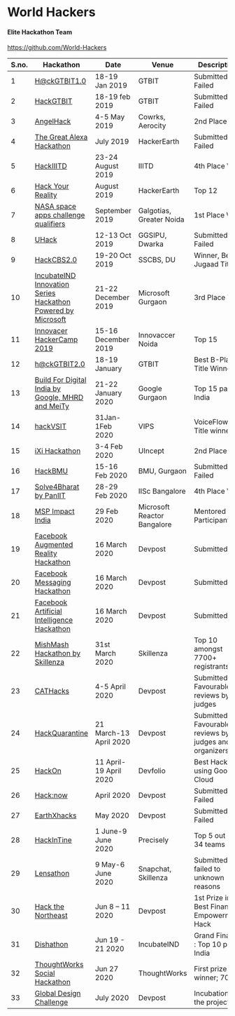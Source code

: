 # World Hackers 

#### Elite Hackathon Team

https://github.com/World-Hackers

| S.no. | Hackathon | Date | Venue | Description |
| - | - | - | - | - |
1| [H@ckGTBIT1.0](https://helloworldofficial.in/) | 18-19 Jan 2019 | GTBIT | Submitted, Failed |
2| [HackGTBIT](http://hackgtbit.iosd.tech/) | 18-19 feb 2019 | GTBIT | Submitted, Failed |
3| [AngelHack](https://angelhack.com/global-hackathon-series/) | 4-5 May 2019 | Cowrks, Aerocity | 2nd Place Win |
4| [The Great Alexa Hackathon](https://content.techgig.com/registrations-open-for-alexa-skills-hackathon-at-code-gladiators-2019/articleshow/68922361.cms) | July 2019 | HackerEarth | Submitted, Failed |
5| [HackIIITD](https://hackiiitd.tech/) | 23-24 August 2019 | IIITD | 4th Place Win |
6| [Hack Your Reality](https://hackyourreality.hackerearth.com/) | August 2019 | HackerEarth | Top 12 |
7| [NASA space apps challenge qualifiers](https://2019.spaceappschallenge.org/locations/new-delhi/) | September 2019 | Galgotias, Greater Noida | 1st Place Win |
8| [UHack](https://infoxpression.in/events/UHACK) | 12-13 Oct 2019 | GGSIPU, Dwarka | Submitted, Failed |
9| [HackCBS2.0](https://hackcbs.tech/) | 19-20 Oct 2019 | SSCBS, DU | Winner, Best Jugaad Title |
10| [IncubateIND Innovation Series Hackathon Powered by Microsoft](https://twitter.com/IncubateIND/status/1208667559144218624) | 21-22 December 2019 | Microsoft Gurgaon | 3rd Place Win |
11| [Innovacer HackerCamp 2019](https://twitter.com/innovaccer/status/1197567144738738176) | 15-16 December 2019 | Innovaccer Noida | Top 15 |
12| [h@ckGTBIT2.0](https://helloworldofficial.in/hack-gtbit-2.0) | 18-19 January | GTBIT | Best B-Plan Title Winners |
13| [Build For Digital India by Google, MHRD and MeiTy](https://events.withgoogle.com/buildfordigitalindia/bfdi-finalists/#content) | 21-22 January 2020 | Google Gurgaon | Top 15 pan India  |
14| [hackVSIT](https://2020.hack-vsit.tech/) | 31Jan-1Feb 2020 | VIPS | VoiceFlow Title winners |
15| [iXi Hackathon](https://ixi.uincept.com/hackathon) | 3-4 Feb 2020 | UIncept | 2nd Place Win |
16| [HackBMU](https://www.hackbmu.com/) | 15-16 Feb 2020 | BMU, Gurgaon | Submitted, Failed |
17| [Solve4Bharat by PanIIT](https://skillenza.com/challenge/solve4bharat-hackathon) | 28-29 Feb 2020 | IISc Bangalore | 4th Place Win |
18| [MSP Impact India](https://www.meetup.com/Microsoft-Reactor-Bangalore/events/268971913/) | 29 Feb 2020 | Microsoft Reactor Bangalore  | Mentored Participants |
19| [Facebook Augmented Reality Hackathon](https://fbar1.devpost.com/?ref_content=default&ref_feature=challenge&ref_medium=portfolio) | 16 March 2020 | Devpost | Submitted |
20| [Facebook Messaging Hackathon](https://fbmessaging1.devpost.com/?ref_content=default&ref_feature=challenge&ref_medium=portfolio) | 16 March 2020 | Devpost | Submitted |
21| [Facebook Artificial Intelligence Hackathon](https://fbai1.devpost.com/?ref_content=default&ref_feature=challenge&ref_medium=portfolio) | 16 March 2020 | Devpost | Submitted |
22| [MishMash Hackathon by Skillenza](https://skillenza.com/challenge/mishmash-hackathon-bangalore) | 31st March 2020 | Skillenza | Top 10 amongst 7700+ registrants |
23| [CATHacks](https://cathacks-online-hackathon.devpost.com/submissions) | 4-5 April 2020 | Devpost | Submitted - Favourable reviews by judges |
24| [HackQuarantine](https://hackquarantine.devpost.com/) | 21 March-13 April 2020 | Devpost | Submitted - Favourable reviews by judges and organizers |
25| [HackOn](https://hackon.devfolio.co/) | 11 April-19 April 2020 | Devfolio | Best Hack using Google Cloud |
26| [Hack:now](https://hack-now.devpost.com/) | April 2020 | Devpost | Submitted; Failed |
27| [EarthXhacks](https://earthxhack20.devpost.com/) | May 2020 | Devpost | Submitted; Failed |
28| [HackInTine](https://precisely.co.in/hackintine/) | 1 June-9 June 2020 | Precisely | Top 5 out of 34 teams |
29| [Lensathon](https://skillenza.com/challenge/snap-lensathon) | 9 May-6 June 2020 | Snapchat, Skillenza | Submitted: failed to unknown reasons |
30| [Hack the Northeast](https://htne.devpost.com/) | Jun 8 – 11 2020 | Devpost | 1st Prize in Best Financial Empowerment Hack |
31| [Dishathon](https://incubateind.com/dishathon2020/) | Jun 19 - 21 2020 | IncubateIND | Grand Finalist : Top 10 pan India |
32| [ThoughtWorks Social Hackathon](https://dare2compete.com/o/thoughtworks-the-social-hackathon-thoughtworks-technologies-111680) | Jun 27 2020 | ThoughtWorks | First prize winner; 700$ |
33| [Global Design Challenge](https://global-design-challenge.devpost.com/) | July 2020 | Devpost | Incubation for the project|


